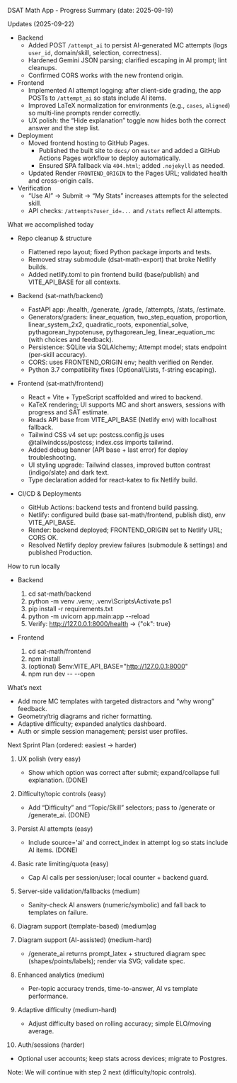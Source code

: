 ﻿DSAT Math App - Progress Summary (date: 2025-09-19)

Updates (2025-09-22)
- Backend
  - Added POST `/attempt_ai` to persist AI-generated MC attempts (logs `user_id`, domain/skill, selection, correctness).
  - Hardened Gemini JSON parsing; clarified escaping in AI prompt; lint cleanups.
  - Confirmed CORS works with the new frontend origin.
- Frontend
  - Implemented AI attempt logging: after client-side grading, the app POSTs to `/attempt_ai` so stats include AI items.
  - Improved LaTeX normalization for environments (e.g., `cases`, `aligned`) so multi-line prompts render correctly.
  - UX polish: the “Hide explanation” toggle now hides both the correct answer and the step list.
- Deployment
  - Moved frontend hosting to GitHub Pages.
    - Published the built site to `docs/` on `master` and added a GitHub Actions Pages workflow to deploy automatically.
    - Ensured SPA fallback via `404.html`; added `.nojekyll` as needed.
  - Updated Render `FRONTEND_ORIGIN` to the Pages URL; validated health and cross-origin calls.
- Verification
  - “Use AI” → Submit → “My Stats” increases attempts for the selected skill.
  - API checks: `/attempts?user_id=...` and `/stats` reflect AI attempts.

What we accomplished today
- Repo cleanup & structure
  - Flattened repo layout; fixed Python package imports and tests.
  - Removed stray submodule (dsat-math-export) that broke Netlify builds.
  - Added netlify.toml to pin frontend build (base/publish) and VITE_API_BASE for all contexts.

- Backend (sat-math/backend)
  - FastAPI app: /health, /generate, /grade, /attempts, /stats, /estimate.
  - Generators/graders: linear_equation, two_step_equation, proportion, linear_system_2x2,
    quadratic_roots, exponential_solve, pythagorean_hypotenuse, pythagorean_leg,
    linear_equation_mc (with choices and feedback).
  - Persistence: SQLite via SQLAlchemy; Attempt model; stats endpoint (per-skill accuracy).
  - CORS: uses FRONTEND_ORIGIN env; health verified on Render.
  - Python 3.7 compatibility fixes (Optional/Lists, f-string escaping). 

- Frontend (sat-math/frontend)
  - React + Vite + TypeScript scaffolded and wired to backend.
  - KaTeX rendering; UI supports MC and short answers, sessions with progress and SAT estimate.
  - Reads API base from VITE_API_BASE (Netlify env) with localhost fallback.
  - Tailwind CSS v4 set up: postcss.config.js uses @tailwindcss/postcss; index.css imports tailwind.
  - Added debug banner (API base + last error) for deploy troubleshooting.
  - UI styling upgrade: Tailwind classes, improved button contrast (indigo/slate) and dark text.
  - Type declaration added for react-katex to fix Netlify build.

- CI/CD & Deployments
  - GitHub Actions: backend tests and frontend build passing.
  - Netlify: configured build (base sat-math/frontend, publish dist), env VITE_API_BASE.
  - Render: backend deployed; FRONTEND_ORIGIN set to Netlify URL; CORS OK.
  - Resolved Netlify deploy preview failures (submodule & settings) and published Production.

How to run locally
- Backend
  1) cd sat-math/backend
  2) python -m venv .venv; .venv\Scripts\Activate.ps1
  3) pip install -r requirements.txt
  4) python -m uvicorn app.main:app --reload
  5) Verify: http://127.0.0.1:8000/health → {"ok": true}

- Frontend
  1) cd sat-math/frontend
  2) npm install
  3) (optional) $env:VITE_API_BASE="http://127.0.0.1:8000"
  4) npm run dev -- --open

What’s next
- Add more MC templates with targeted distractors and “why wrong” feedback.
- Geometry/trig diagrams and richer formatting.
- Adaptive difficulty; expanded analytics dashboard.
- Auth or simple session management; persist user profiles.

Next Sprint Plan (ordered: easiest → harder)
1) UX polish (very easy)
   - Show which option was correct after submit; expand/collapse full explanation. (DONE)

2) Difficulty/topic controls (easy)
   - Add “Difficulty” and “Topic/Skill” selectors; pass to /generate or /generate_ai. (DONE)

3) Persist AI attempts (easy)
   - Include source='ai' and correct_index in attempt log so stats include AI items. (DONE)

4) Basic rate limiting/quota (easy)
   - Cap AI calls per session/user; local counter + backend guard.

5) Server-side validation/fallbacks (medium)
   - Sanity-check AI answers (numeric/symbolic) and fall back to templates on failure.

6) Diagram support (template-based) (medium)ag

7) Diagram support (AI-assisted) (medium-hard)
   - /generate_ai returns prompt_latex + structured diagram spec (shapes/points/labels); render via SVG; validate spec.

8) Enhanced analytics (medium)
   - Per-topic accuracy trends, time-to-answer, AI vs template performance.

9) Adaptive difficulty (medium-hard)
   - Adjust difficulty based on rolling accuracy; simple ELO/moving average.

10) Auth/sessions (harder)
   - Optional user accounts; keep stats across devices; migrate to Postgres.

Note: We will continue with step 2 next (difficulty/topic controls).
